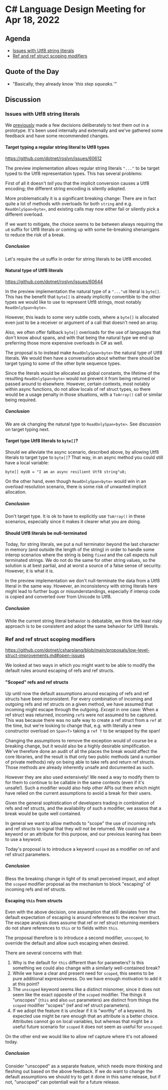 # C# Language Design Meeting for Apr 18, 2022

## Agenda

- [Issues with Utf8 string literals](#issues-with-utf8-string-literals)
- [Ref and ref struct scoping modifiers](#ref-and-ref-struct-scoping-modifiers)

## Quote of the Day

- "Basically, they already know '*this step squeaks.*'"

## Discussion

### Issues with Utf8 string literals

We [previously](https://github.com/dotnet/csharplang/blob/main/meetings/2022/LDM-2022-01-26.md#open-questions-in-utf-8-string-literals) made a few decisions deliberately to test them out in a prototype. It's been used internally and externally and we've gathered some feedback and have some recommended changes.

#### Target typing a regular string literal to Utf8 types

https://github.com/dotnet/roslyn/issues/60612

The preview implementation allows regular string literals `"..."` to be target typed to the Utf8 representation types. This has several problems:

First of all it doesn't *tell* you that the implicit conversion causes a Utf8 encoding; the different string encoding is silently adopted.

More problematically it is a significant breaking change: There are in fact quite a lot of methods with overloads for both `string` and e.g. `ReadOnlySpan<byte>`, and existing calls may now either fail or silently pick a different overload.

If we want to mitigate, the choice seems to be between always requiring the `u8` suffix for Utf8 literals or coming up with some tie-breaking shenanigans to reduce the risk of a break.

##### Conclusion

Let's require the `u8` suffix in order for string literals to be Utf8 encoded.

#### Natural type of Utf8 literals

https://github.com/dotnet/roslyn/issues/60644

In the preview implementation the natural type of a `"..."u8` literal is `byte[]`. This has the benefit that `byte[]` is already implicitly convertible to the other types we would like to use to represent Utf8 strings, most notably `ReadOnlySpan<byte>`.

However, this leads to some very subtle costs, where a `byte[]` is allocated even just to be a receiver or argument of a call that doesn't need an array.

Also, we often offer fallback `byte[]` overloads for the use of languages that don't know about spans, and with that being the natural type we end up preferring those more expensive overloads in C# as well.

The proposal is to instead make `ReadOnlySpan<byte>` the natural type of Utf8 literals. We would then have a conversation about whether there should be target typing to some of the other byte sequence types.

Since the literals would be allocated as global constants, the lifetime of the resulting `ReadOnlySpan<byte>` would not prevent it from being returned or passed around to elsewhere. However, certain contexts, most notably within async functions, do not allow locals of ref struct types, so there would be a usage penalty in those situations, with a `ToArray()` call or similar being required.

##### Conclusion

We are ok changing the natural type to `ReadOnlySpan<byte>`. See discussion on target typing next.

#### Target type Utf8 literals to `byte[]`?

Should we alleviate the async scenario, described above, by allowing Utf8 literals to target type to `byte[]`? That way, in an async method you could still have a local variable:

``` c3
byte[] myU8 = "I am an async resilient Utf8 string"u8;
```

On the other hand, even though `ReadOnlySpan<byte>` would win in an overload resolution scenario, there is some risk of unwanted implicit allocation.

##### Conclusion

Don't target type. It is ok to have to explicitly use `ToArray()` in these scenarios, especially since it makes it clearer what you are doing.

#### Should Utf8 literals be null-terminated

Today, for string literals, we put a null terminator beyond the last character in memory (and outside the length of the string) in order to handle some interop scenarios where the string is being `fixed` and the call expects null terminated strings. We do not do the same for other string values, so the solution is at best partial, and at worst a source of a false sense of security. However, it is what it is.

In the preview implementation we don't null-terminate the data from a Utf8 literal in the same way. However, an inconsistency with string literals here might lead to further bugs or misunderstandings, especially if interop code is copied and converted over from Unicode to Utf8.

##### Conclusion

While the current string literal behavior is debatable, we think the least risky approach is to be consistent and adopt the same behavior for Utf8 literals.


### Ref and ref struct scoping modifiers

https://github.com/dotnet/csharplang/blob/main/proposals/low-level-struct-improvements.md#open-issues

We looked at two ways in which you might want to be able to modify the default rules around escaping of refs and ref structs.

#### "Scoped" refs and ref structs

Up until now the default assumptions around escaping of refs and ref structs have been inconsistent. For every combination of incoming and outgoing refs and ref structs on a given method, we have assumed that incoming might escape through the outgoing. *Except* in one case: When a ref struct was returned, incoming `ref`s were not assumed to be captured. This was because there was no safe way to create a ref struct from a `ref` at the time, but we're looking to change that, e.g. with literally a new constructor overload on `Span<T>` taking a `ref T` to be wrapped by the span!

Changing the assumptions to remove the exception would of course be a breaking change, but it would also be a highly desirable simplification. We've therefore done an audit of all the places the break would affect the core libraries, and the result is that only two public methods (and a number of private methods) rely on being able to take refs and return ref structs. Those methods are already inherently unsafe and documented as such.

However they are also used extensively! We need a way to modify them to for them to continue to be callable in the same contexts (even if it's unsafe!). Such a modifier would also help other APIs out there which might have relied on the current assumptions to avoid a break for their users.

Given the general sophistication of developers trading in combination of refs and ref structs, and the availability of such a modifier, we assess that a break would be quite well contained.

In general we want to allow methods to "scope" the use of incoming refs and ref structs to signal that they will not be returned. We could use a keyword or an attribute for this purpose, and our previous leaning has been to use a keyword.

Today's proposal is to introduce a keyword `scoped` as a modifier on ref and ref struct parameters.

##### Conclusion

Bless the breaking change in light of its small perceived impact, and adopt the `scoped` modifier proposal as the mechanism to block "escaping" of incoming refs and ref structs.

#### Escaping `this` from structs

Even with the above decision, one assumption that still deviates from the default expectation of escaping is around references to the receiver struct. The escape analysis does assume that ref or ref struct returning members do not share references to `this` or to fields within `this`.

The proposal therefore is to introduce a second modifier, `unscoped`, to override the default and allow such escaping when desired.

There are several concerns with that:

1. Why is the default for `this` different than for parameters? Is this something we could also change with a similarly well-contained break?
2. While we have a clear and present need for `scoped`, this seems to be pure additional expressiveness. Do we have enough motivation to add it at this point?
3. The `unscoped` keyword seems like a distinct misnomer, since it does not seem like the exact opposite of the `scoped` modifier. The things it "unscopes" (`this` and also `out` parameters) are distinct from things the `scoped` modifier "scopes" (ref and ref struct parameters).
4. If we adopt the feature it is unclear if it is "worthy" of a keyword. Its expected use might be rare enough that an attribute is a better choice. Attributes cannot go on local variables, but whereas that might be a useful future scenario for `scoped` it does not seem as useful for `unscoped`.

On the other end we would like to allow ref capture where it's not allowed today.

##### Conclusion

Consider "unscoped" as a separate feature, which needs more thinking and fleshing out based on the above feedback. If we do want to change the default assumptions we should try to get it done in this same release, but if not, "unscoped" can potentiall wait for a future release.
